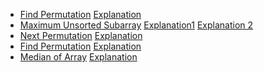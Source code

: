 
* [Find Permutation](https://www.interviewbit.com/problems/find-permutation/) [Explanation](https://leetcode.com/articles/find-permutation/)
* [Maximum Unsorted Subarray](https://www.interviewbit.com/problems/maximum-unsorted-subarray/) [Explanation1](https://medium.com/@jatingrover1358/maximum-unsorted-subarray-e186bbf2d40e) [Explanation 2](https://leetcode.com/articles/shortest-unsorted-continous-subarray/#)
* [Next Permutation](https://www.interviewbit.com/problems/next-permutation/) [Explanation](https://leetcode.com/articles/next-permutation/#)
* [Find Permutation](https://www.interviewbit.com/problems/find-permutation/) [Explanation](https://leetcode.com/articles/find-permutation/#)
* [Median of Array](https://www.interviewbit.com/problems/median-of-array/) [Explanation](https://leetcode.com/problems/median-of-two-sorted-arrays/discuss/2481/Share-my-O(log(min(mn)))-solution-with-explanation)
